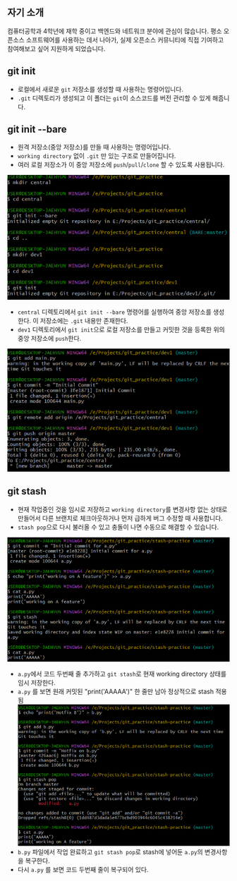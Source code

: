 ## 자기 소개
컴퓨터공학과 4학년에 재학 중이고 백엔드와 네트워크 분야에 관심이 많습니다. 평소 오픈소스 소프트웨어를 사용하는 데서 나아가, 실제 오픈소스 커뮤니티에 직접 기여하고 참여해보고 싶어 지원하게 되었습니다.

## git init
- 로컬에서 새로운 `git` 저장소를 생성할 때 사용하는 명령어입니다.
- `.git` 디렉토리가 생성되고 이 폴더는 `git`이 소스코드를 버전 관리할 수 있게 해줍니다.

## git init --bare
- 원격 저장소(중앙 저장소)를 만들 때 사용하는 명령어입니다.
- `working directory` 없이 `.git` 만 있는 구조로 만들어집니다.
- 여러 로컬 저장소가 이 중앙 저장소에 `push`/`pull`/`clone` 할 수 있도록 사용됩니다. 


![alt text](image.png)
- `central` 디렉토리에서 `git init --bare` 명령어를 실행하여 중앙 저장소를 생성한다. 이 저장소에는 `.git` 내용만 존재한다.
- `dev1` 디렉토리에서 `git init`으로 로컬 저장소를 만들고 커밋한 것을 등록한 위의 중앙 저장소에 `push`한다.

![alt text](image-1.png)


## git stash
- 현재 작업중인 것을 임시로 저장하고 `working directory`를 변경사항 없는 상태로 만들어서 다른 브랜치로 체크아웃하거나 먼저 급하게 버그 수정할 때 사용합니다.
- `stash pop`으로 다시 불러올 수 있고 충돌이 나면 수동으로 해결할 수 있습니다.

![alt text](image-2.png)
- `a.py`에서 코드 두번째 줄 추가하고 `git stash`로 현재 working directory 상태를 임시 저장한다.
- `a.py` 를 보면 원래 커밋된 "print('AAAAA')" 한 줄만 남아 정상적으로 stash 적용됨
![alt text](image-3.png)
- `b.py` 파일에서 작업 완료하고 `git stash pop`로 stash에 넣어둔 `a.py`의 변경사항을 복구한다.
- 다시 `a.py` 를 보면 코드 두번째 줄이 복구되어 있다.